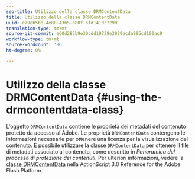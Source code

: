 ```yaml
---
seo-title: Utilizzo della classe DRMContentData
title: Utilizzo della classe DRMContentData
uuid: e79eb5b8-4e88-43b5-a80f-5fd141dc729d
translation-type: tm+mt
source-git-commit: e60d285b9e30cdd19728e3029ecda995cd100ac9
workflow-type: tm+mt
source-wordcount: '86'
ht-degree: 0%

---
```



# Utilizzo della classe DRMContentData {#using-the-drmcontentdata-class}

L&#39;oggetto `DRMContentData` contiene le proprietà dei metadati del contenuto protetto da  accesso al Adobe. Le proprietà `DRMContentData` contengono le informazioni necessarie per ottenere una licenza per la visualizzazione del contenuto. È possibile utilizzare la classe `DRMContentData` per ottenere il file di metadati associato al contenuto, come descritto in *Panoramica del processo di protezione dei contenuti*. Per ulteriori informazioni, vedere la [classe DRMContentData](https://help.adobe.com/en_US/FlashPlatform/reference/actionscript/3/flash/net/drm/DRMContentData.html) nella  ActionScript 3.0 Reference for the Adobe Flash Platform.